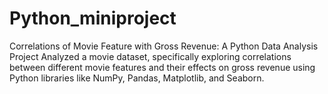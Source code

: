 # Python_miniproject
Correlations of Movie Feature with Gross Revenue: A Python Data Analysis Project
Analyzed a movie dataset, specifically exploring correlations between different movie features and their effects on gross revenue using Python libraries like NumPy, Pandas, Matplotlib, and Seaborn.
